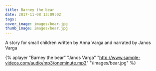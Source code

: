 ```yaml
---
title: Barney the bear
date: 2017-11-08 13:09:02
tags:
cover_image: images/bear.jpg
thumb_image: images/bear.jpg
---
```

 
 A story for small children written by Anna Varga and narrated by Janos Varga

{% aplayer "Barney the bear" "Janos Varga" "http://www.sample-videos.com/audio/mp3/oneminute.mp3" "/images/bear.jpg"  %}
